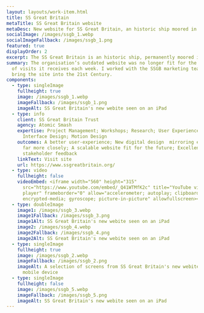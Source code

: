 ```yaml
---
layout: layouts/work-item.html
title: SS Great Britain
metaTitle: SS Great Britain website
metaDesc: New website for SS Great Britain, an historic ship moored in Bristol
socialImage: /images/ssgb_1.webp
socialImageFallback: /images/ssgb_1.png
featured: true
displayOrder: 2
excerpt: The SS Great Britain is an historic ship, permanently moored in Bristol.
summary: The organisation’s outdated website was no longer fit for the thousands
  of visits it receives each week. I worked with the SSGB marketing team to
  bring the site into the 21st Century.
components:
  - type: singleImage
    fullheight: true
    image: /images/ssgb_1.webp
    imageFallback: /images/ssgb_1.png
    imageAlt: SS Great Britain's new webite seen on an iPad
  - type: info
    client: SS Great Britain Trust
    agency: Atomic Smash
    expertise: Project Management; Workshops; Research; User Experience Design; User
      Interface Design; Motion Design
    outcomes: A better user-experience; New digital design  mirroring existing brand
      far more closely; A scalable website fit for the future; Excellent
      stakeholder feedback
    linkText: Visit site
    url: https://www.ssgreatbritain.org/
  - type: video
    fullheight: false
    videoEmbed: <iframe width="560" height="315"
      src="https://www.youtube.com/embed/_Q41WTMfK2c" title="YouTube video
      player" frameborder="0" allow="accelerometer; autoplay; clipboard-write;
      encrypted-media; gyroscope; picture-in-picture" allowfullscreen></iframe>
  - type: doubleImage
    image1: /images/ssgb_3.webp
    image1Fallback: /images/ssgb_3.png
    image1Alt: SS Great Britain's new webite seen on an iPad
    image2: /images/ssgb_4.webp
    image2Fallback: /images/ssgb_4.png
    image2Alt: SS Great Britain's new webite seen on an iPad
  - type: singleImage
    fullheight: true
    image: /images/ssgb_2.webp
    imageFallback: /images/ssgb_2.png
    imageAlt: A selection of screens from SS Great Britain's new webite seen on a
      mobile device
  - type: singleImage
    fullheight: false
    image: /images/ssgb_5.webp
    imageFallback: /images/ssgb_5.png
    imageAlt: SS Great Britain's new webite seen on an iPad
---
```

